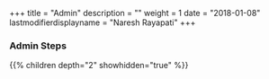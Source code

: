 +++
title = "Admin"
description = ""
weight = 1
date = "2018-01-08"
lastmodifierdisplayname = "Naresh Rayapati"
+++

### Admin Steps

{{% children depth="2" showhidden="true" %}}

